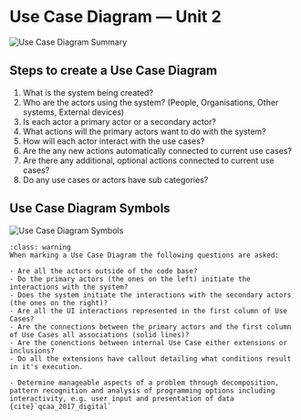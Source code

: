 # Use Case Diagram &mdash; Unit 2

![Use Case Diagram Summary](./assets/use_case_diagram.png)

## Steps to create a Use Case Diagram

1. What is the system being created?
2. Who are the actors using the system? (People, Organisations, Other systems, External devices)
3. Is each actor a primary actor or a secondary actor?
4. What actions will the primary actors want to do with the system?
5. How will each actor interact with the use cases?
6. Are the any new actions automatically connected to current use cases?
7. Are there any additional, optional actions connected to current use cases?
8. Do any use cases or actors have sub categories?

## Use Case Diagram Symbols

![Use Case Diagram Symbols](./assets/use_case_symbols.png)

```{admonition} Checking the Use Case Diagram for Unit 2
:class: warning
When marking a Use Case Diagram the following questions are asked:

- Are all the actors outside of the code base?
- Do the primary actors (the ones on the left) initiate the interactions with the system?
- Does the system initiate the interactions with the secondary actors (the ones on the right)?
- Are all the UI interactions represented in the first column of Use Cases?
- Are the connections between the primary actors and the first column of Use Cases all associations (solid lines)?
- Are the conenctions between internal Use Case either extensions or inclusions?
- Do all the extensions have callout detailing what conditions result in it's execution.
```

```{admonition} Unit 2 subject matter covered:
- Determine manageable aspects of a problem through decomposition, pattern recognition and analysis of programming options including interactivity, e.g. user input and presentation of data
{cite}`qcaa_2017_digital`
```